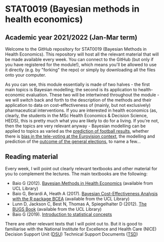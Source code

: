 # STAT0019 (Bayesian methods in health economics) 
## Academic year 2021/2022 (Jan-Mar term)

Welcome to the GitHub repository for STAT0019 (Bayesian Methods in Health Economics). This repository will host all the relevant material that will be made available every week. You can connect to the GitHub (but only if you have registered for the module!), which means you'll be allowed to use it directly (e.g. by "forking" the repo) or simply by downloading all the files onto your computer.

As you can see, this module essentially is made of two halves - the first main topics is Bayesian modelling; the second is its application to health-economic evaluation. These two will be intertwined throughout the module - we will switch back and forth to the description of the methods and their application to data on cost-effectiveness of (mainly, but not exclusively) pharmaceutical interventions. If you are interested in health economics (as, clearly, the students in the MSc Health Economics & Decision Science, HEDS), this is pretty much what you are likely to do for a living. If you're not, then the topics are very relevant anyway - Bayesian modelling can be applied to topics as varied as the [prediction of football results](http://www.statistica.it/gianluca/project/football/), whether there is [bias in the tele-voting at the Eurovision context](http://www.statistica.it/gianluca/project/eurovision/), the modelling and prediction of the [outcome of the general elections](http://www.statistica.it/gianluca/post/2019-12-12-better-late-than-never/), to name a few...

## Reading material
Every week, I will point out clearly relevant textbooks and other material for you to complement the lectures. The main textbooks are the following:

- Baio G (2012). [Bayesian Methods in Health Economics](http://www.statistica.it/gianluca/book/bmhe/) (available from UCL Library)
- Baio G, Berardi A, Heath A (2017). [Bayesian Cost-Effectiveness Analysis with the R package BCEA](http://www.statistica.it/gianluca/book/bcea/) (available from the UCL Library)
- Lunn D, Jackson C, Best N, Thomas A, Spiegelhalter D (2012). [The BUGS Book](https://www.mrc-bsu.cam.ac.uk/software/bugs/the-bugs-project-the-bugs-book/) (available from the UCL Library)
- Baio G (2019). [Introduction to statistical concepts](https://gianluca.statistica.it/teaching/intro-stats/Notes.pdf)

There are other relevant texts that I will point out to. But it is good to familiarise with the National Institute for Excellence and Health Care (NICE) Decision Support Unit ([DSU](http://nicedsu.org.uk/)) Technical Support Documents ([TSD](http://nicedsu.org.uk/technical-support-documents/technical-support-documents/))
